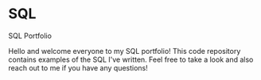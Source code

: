 # SQL
SQL Portfolio

Hello and welcome everyone to my SQL portfolio! This code repository contains examples of the SQL I've written.
Feel free to take a look and also reach out to me if you have any questions!
